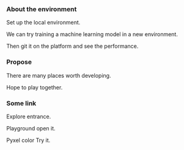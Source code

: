 
### About the environment

Set up the local environment.

We can try training a machine learning model in a new environment. 

Then git it on the platform and see the performance.

### Propose

There are many places worth developing.

Hope to play together.

### Some link

Explore entrance.

Playground open it.

Pyxel color Try it.





